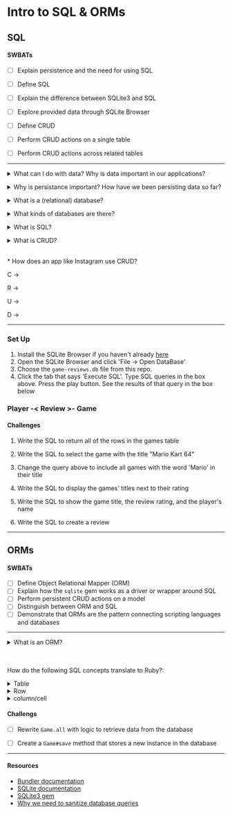 # Intro to SQL & ORMs

## SQL

#### SWBATs

* [ ] Explain persistence and the need for using SQL
* [ ] Define SQL
* [ ] Explain the difference between SQLite3 and SQL
* [ ] Explore provided data through SQLite Browser
* [ ] Define CRUD
* [ ] Perform CRUD actions on a single table
* [ ] Perform CRUD actions across related tables


_____

<p>
<details>
<summary> What can I do with data? Why is data important in our applications?</summary>
<pre><code>
<li>Enter information in a form/get user input</li>
<li>Collect data & infer conclusions (analyze)</li>
<li>Ask questions about it or make changes to it</li>
</code></pre>
</details>
</p>
<p>
<details>
<summary> Why is persistance important? How have we been persisting data so far?</summary>
<pre>
So far in our apps, we've been using variables and data structures to persist information. For example, we've been using <code>@@all << self</code> in order to store all of our instances of a class.

There are a few issues that arise with how we've been persisting data. The main issue is that our data is only persisted for the runtime of our application. Once we exit our application, we lose all the data we had forever, so it's not persisted in the long run.
</pre>
</details>
</p>
<p>
<details>
<summary>What is a (relational) database?</summary>
<pre><code>
A relational database is a common type of database whose data is stored in tables.
</code></pre>
</details>
</p>
<p>
<details>
<summary>What kinds of databases are there?</summary>
<pre><code>
<li>Relational database (SQL database) -> SQLite3, Postgresql, MySQL, MSSQL</li>
<li>NoSQL database -> MongoDB, redis, GraphQL</li>
</code></pre>
</details>
</p>
<p>
<details>
<summary>What is SQL?</summary>
<pre>
Structured Query Language

SQL is a declarative programming language. It reads like you're telling the computer to do something in English.
</pre>
</details>
</p>
<p>
<details>
<summary>What is CRUD?</summary>
<pre>
<li>Create</li>
<li>Read</li>
<li>Update</li>
<li>Delete</li>

You can break almost any web applications into these four different actions. Regarding databases, we can create rows from the a table in the database, read data from the database, update data, or delete rows, etc.
</pre>
</details>
</p>

<br>
* How does an app like Instagram use CRUD?

C ->

R ->

U ->

D ->



___

### Set Up 

1. Install the SQLite Browser if you haven't already [here](http://sqlitebrowser.org/)
2. Open the SQLite Browser and click 'File -> Open DataBase'
3. Choose the `game-reviews.db` file from this repo. 
4. Click the tab that says 'Execute SQL'. Type SQL queries in the box above. Press the play button. See the results of that query in the box below



### Player -< Review >- Game


#### Challenges

1. Write the SQL to return all of the rows in the games table


2. Write the SQL to select the game with the title "Mario Kart 64"


3. Change the query above to include all games with the word 'Mario' in their title


4. Write the SQL to display the games' titles next to their rating


5. Write the SQL to show the game title, the review rating, and the player's name


6. Write the SQL to create a review



_______

## ORMs


#### SWBATs

* [ ] Define Object Relational Mapper (ORM)
* [ ] Explain how the `sqlite` gem works as a driver or wrapper around SQL
* [ ] Perform persistent CRUD actions on a model
* [ ] Distinguish between ORM and SQL
* [ ] Demonstrate that ORMs are the pattern connecting scripting languages and databases

________

<p>
<details>
<summary>What is an ORM?</summary>
<pre>
Object Relational Mapper
<br>
<li>Object -> instance of a class, the data/behavior of a ruby object</li>
<li>Relational -> relational databases, how classes interact</li>
<li>Mapper -> takes data and turns it into a new format</li>

We are going to take information from our relational database and map it to a Ruby Object, so an ORM is like the layer that will connect SQL into Ruby.
</pre>
</details>
</p>

<br><br>
How do the following SQL concepts translate to Ruby?:
<details>
<summary>Table</summary>
<pre>
class
</pre>
</details>
<details>
<summary>Row</summary>
<pre>
instance
</pre>
</details>
<details>
<summary>column/cell</summary>
<pre>
instance variable
</pre>
</details>

#### Challengs
- [ ] Rewrite `Game.all` with logic to retrieve data from the database
- [ ] Create a `Game#save` method that stores a new instance in the database



______

#### Resources
- [Bundler documentation](https://bundler.io/docs.html)
- [SQLite documentation](https://www.sqlite.org/lang.html)
- [SQLite3 gem](https://github.com/sparklemotion/sqlite3-ruby)
- [Why we need to sanitize database queries](https://xkcd.com/327/)